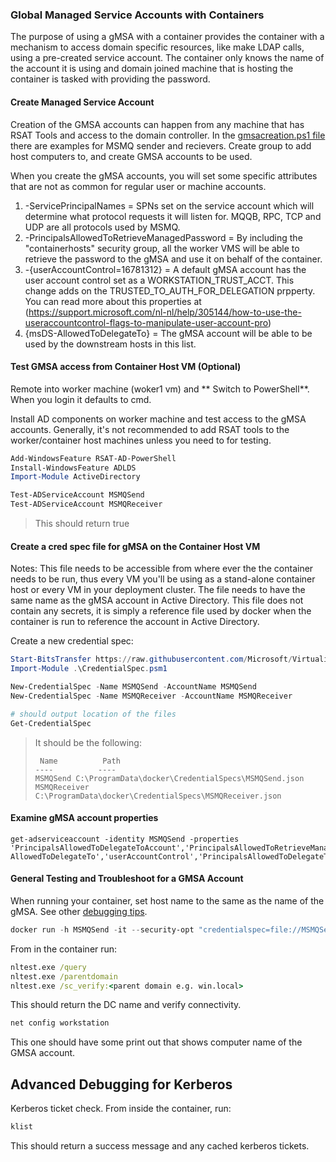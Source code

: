 ### Global Managed Service Accounts with Containers

The purpose of using a gMSA with a container provides the container with a mechanism to access domain specific resources, like make LDAP calls, using a pre-created service account.  The container only knows the name of the account it is using and domain joined machine that is hosting the container is tasked with providing the password. 

#### Create Managed Service Account

Creation of the GMSA accounts can happen from any machine that has RSAT Tools and access to the domain controller. In the [gmsacreation.ps1 file](AD/create-gmsa/gmsacreation.ps1) there are examples for MSMQ sender and recievers. Create group to add host computers to, and create GMSA accounts to be used. 

When you create the gMSA accounts, you will set some specific attributes that are not as common for regular user or machine accounts.

1. -ServicePrincipalNames = SPNs set on the service account which will determine what protocol requests it will listen for.  MQQB, RPC, TCP and UDP are all protocols used by MSMQ.
1. -PrincipalsAllowedToRetrieveManagedPassword = By including the "containerhosts" security group, all the worker VMS will be able to retrieve the password to the gMSA and use it on behalf of the container.
1. -{userAccountControl=16781312} = A default gMSA account has the user account control set as a WORKSTATION_TRUST_ACCT.  This change adds on the TRUSTED_TO_AUTH_FOR_DELEGATION prpperty. You can read more about this properties at (https://support.microsoft.com/nl-nl/help/305144/how-to-use-the-useraccountcontrol-flags-to-manipulate-user-account-pro)
1. {msDS-AllowedToDelegateTo} = The gMSA account will be able to be used by the downstream hosts in this list. 

#### Test GMSA access from Container Host VM (Optional)
Remote into worker machine (woker1 vm) and ** Switch to PowerShell**.  When you login it defaults to cmd.

Install AD components on worker machine and test access to the gMSA accounts. Generally, it's not recommended to add RSAT tools to the worker/container host machines unless you need to for testing. 

```powershell
Add-WindowsFeature RSAT-AD-PowerShell
Install-WindowsFeature ADLDS
Import-Module ActiveDirectory

Test-ADServiceAccount MSMQSend
Test-ADServiceAccount MSMQReceiver
```
> This should return true

#### Create a cred spec file for gMSA on the Container Host VM

Notes:
   This file needs to be accessible from where ever the the container needs to be run, thus every VM you'll be using as a stand-alone container host or every VM in your deployment cluster.  The file needs to have the same name as the gMSA account in Active Directory.  This file does not contain any secrets, it is simply a reference file used by docker when the container is run to reference the account in Active Directory. 

Create a new credential spec:

```powershell
Start-BitsTransfer https://raw.githubusercontent.com/Microsoft/Virtualization-Documentation/live/windows-server-container-tools/ServiceAccounts/CredentialSpec.psm1
Import-Module .\CredentialSpec.psm1

New-CredentialSpec -Name MSMQSend -AccountName MSMQSend
New-CredentialSpec -Name MSMQReceiver -AccountName MSMQReceiver

# should output location of the files
Get-CredentialSpec
```

> It should be the following:
> ```
>  Name          Path
> ----          ----
> MSMQSend C:\ProgramData\docker\CredentialSpecs\MSMQSend.json
> MSMQReceiver C:\ProgramData\docker\CredentialSpecs\MSMQReceiver.json
> ```

#### Examine gMSA account properties
```
get-adserviceaccount -identity MSMQSend -properties 'PrincipalsAllowedToDelegateToAccount','PrincipalsAllowedToRetrieveManagedPassword','kerberosEncryptionType','ServicePrincipalName','msDS-AllowedToDelegateTo','userAccountControl','PrincipalsAllowedToDelegateToAccount'
```

#### General Testing and Troubleshoot for a GMSA Account

When running your container, set host name to the same as the name of the gMSA. 
See other [debugging tips](https://github.com/MicrosoftDocs/Virtualization-Documentation/blob/a887583835a91a27b7b1289ec6059808bd912ab1/virtualization/windowscontainers/manage-containers/walkthrough-iis-serviceaccount.md#test-a-container-using-the-service-account).

```powershell
docker run -h MSMQSend -it --security-opt "credentialspec=file://MSMQSend.json" microsoft/windowsservercore:1803 cmd
```

From in the container run:

```cmd
nltest.exe /query
nltest.exe /parentdomain
nltest.exe /sc_verify:<parent domain e.g. win.local>
```
This should return the DC name and verify connectivity.

```cmd
net config workstation
```
This one should have some print out that shows computer name of the GMSA account.

## Advanced Debugging for Kerberos

Kerberos ticket check. From inside the container, run:

```powershell
klist
```
This should return a success message and any cached kerberos tickets. 